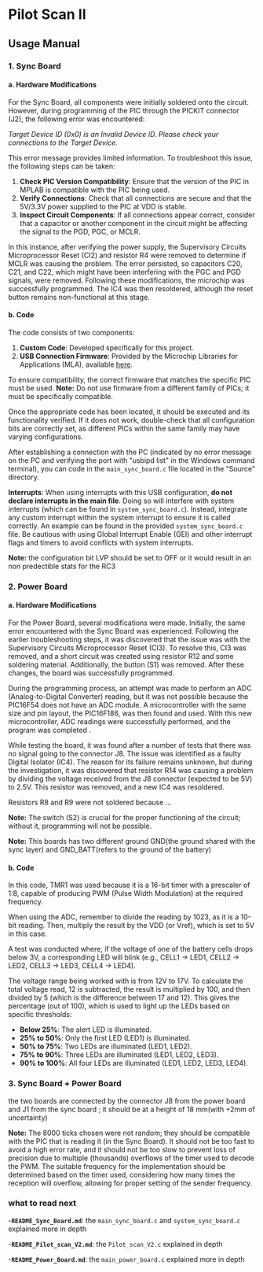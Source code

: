 # Pilot Scan II 

## Usage Manual

### 1. Sync Board

#### a. Hardware Modifications

For the Sync Board, all components were initially soldered onto the circuit. However, during programming of the PIC through the PICKIT connector (J2), the following error was encountered: 

*Target Device ID (0x0) is an Invalid Device ID. Please check your connections to the Target Device.*

This error message provides limited information. To troubleshoot this issue, the following steps can be taken:

1. **Check PIC Version Compatibility**: Ensure that the version of the PIC in MPLAB is compatible with the PIC being used.
2. **Verify Connections**: Check that all connections are secure and that the 5V/3.3V power supplied to the PIC at VDD is stable.
3. **Inspect Circuit Components**: If all connections appear correct, consider that a capacitor or another component in the circuit might be affecting the signal to the PGD, PGC, or MCLR. 

In this instance, after verifying the power supply, the Supervisory Circuits Microprocessor Reset (CI2) and resistor R4 were removed to determine if MCLR was causing the problem. The error persisted, so capacitors C20, C21, and C22, which might have been interfering with the PGC and PGD signals, were removed. Following these modifications, the microchip was successfully programmed. The IC4 was then resoldered, although the reset button remains non-functional at this stage.

#### b. Code

The code consists of two components:

1. **Custom Code**: Developed specifically for this project.
2. **USB Connection Firmware**: Provided by the Microchip Libraries for Applications (MLA), available [here](https://www.microchip.com/en-us/tools-resources/develop/libraries/microchip-libraries-for-applications).

To ensure compatibility, the correct firmware that matches the specific PIC must be used. **Note:** Do not use firmware from a different family of PICs; it must be specifically compatible.

Once the appropriate code has been located, it should be executed and its functionality verified. If it does not work, double-check that all configuration bits are correctly set, as different PICs within the same family may have varying configurations.

After establishing a connection with the PC (indicated by no error message on the PC and verifying the port with "usbipd list" in the Windows command terminal), you can code in the `main_sync_board.c` file located in the "Source" directory.

**Interrupts**: When using interrupts with this USB configuration, **do not declare interrupts in the main file**. Doing so will interfere with system interrupts (which can be found in `system_sync_board.c`). Instead, integrate any custom interrupt within the system interrupt to ensure it is called correctly. An example can be found in the provided `system_sync_board.c` file. Be cautious with using Global Interrupt Enable (GEI) and other interrupt flags and timers to avoid conflicts with system interrupts.

**Note:** the configuration bit LVP should be set to OFF or it would result in an non predectible stats for the RC3

### 2. Power Board

#### a. Hardware Modifications

For the Power Board, several modifications were made. Initially, the same error encountered with the Sync Board was experienced. Following the earlier troubleshooting steps, it was discovered that the issue was with the Supervisory Circuits Microprocessor Reset (CI3). To resolve this, CI3 was removed, and a short circuit was created using resistor R12 and some soldering material. Additionally, the button (S1) was removed. After these changes, the board was successfully programmed.

During the programming process, an attempt was made to perform an ADC (Analog-to-Digital Converter) reading, but it was not possible because the PIC16F54 does not have an ADC module. A microcontroller with the same size and pin layout, the PIC16F186, was then found and used. With this new microcontroller, ADC readings were successfully performed, and the program was completed .

While testing the board, it was found after a number of tests that there was no signal going to the connector J8. The issue was identified as a faulty Digital Isolator (IC4). The reason for its failure remains unknown, but during the investigation, it was discovered that resistor R14 was causing a problem by dividing the voltage received from the J8 connector (expected to be 5V) to 2.5V. This resistor was removed, and a new IC4 was resoldered.

Resistors R8 and R9 were not soldered because ...

**Note:** The switch (S2) is crucial for the proper functioning of the circuit; without it, programming will not be possible.

**Note:** This boards has two different ground GND(the ground shared with the sync layer) and GND_BATT(refers to the ground of the battery)

#### b. Code

In this code, TMR1 was used because it is a 16-bit timer with a prescaler of 1:8, capable of producing PWM (Pulse Width Modulation) at the required frequency.

When using the ADC, remember to divide the reading by 1023, as it is a 10-bit reading. Then, multiply the result by the VDD (or Vref), which is set to 5V in this case.

A test was conducted where, if the voltage of one of the battery cells drops below 3V, a corresponding LED will blink (e.g., CELL1 → LED1, CELL2 → LED2, CELL3 → LED3, CELL4 → LED4).

The voltage range being worked with is from 12V to 17V. To calculate the total voltage read, 12 is subtracted, the result is multiplied by 100, and then divided by 5 (which is the difference between 17 and 12). This gives the percentage (out of 100), which is used to light up the LEDs based on specific thresholds:

- **Below 25%**: The alert LED is illuminated.
- **25% to 50%**: Only the first LED (LED1) is illuminated.
- **50% to 75%**: Two LEDs are illuminated (LED1, LED2).
- **75% to 90%**: Three LEDs are illuminated (LED1, LED2, LED3).
- **90% to 100%**: All four LEDs are illuminated (LED1, LED2, LED3, LED4).


### 3. Sync Board + Power Board

the two boards are connected by the connector J8 from the power board and J1 from the sync board ; it should be at a height of 18 mm(with +2mm of uncertainty)

**Note:** The 8000 ticks chosen were not random; they should be compatible with the PIC that is reading it (in the Sync Board). It should not be too fast to avoid a high error rate, and it should not be too slow to prevent loss of precision due to multiple (thousands) overflows of the timer used to decode the PWM. The suitable frequency for the implementation should be determined based on the timer used, considering how many times the reception will overflow, allowing for proper setting of the sender frequency.

### what to read next 
-**`README_Sync_Board.md`**: the `main_sync_board.c` and `system_sync_board.c` explained more in depth 


-**`README_Pilot_scan_V2.md`**: the `Pilot_scan_V2.c` explained in depth


-**`README_Power_Board.md`**: the `main_power_board.c` explained more in depth
